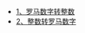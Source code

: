 
* [1、罗马数字转整数](https://github.com/xiaoranli/Leetcode--String.md)
* [2、整数转罗马数字](https://github.com/xiaoranli/leetcode12)
